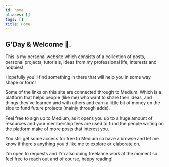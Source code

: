 ```yaml
---
id: home
aliases: []
tags: []
title: Home
---
```


## G'Day & Welcome 👋.
This is my personal website which consists of a collection of posts, personal projects, tutorials, ideas from my
professional life, interests and hobbies! 

Hopefully you'll find something in there that will help you in some way shape or form!
 
Some of the links on this site are connected through to Medium. Which is a platform that helps people (like me) who want to
share their ideas, and things they've learned and with others and earn a little bit of money on the side to fund future projects
(mainly through adds).

Feel free to sign up to Medium, as it opens you up to a huge amount of resources and your membership fees are used to
fund the people writing on the platform make of more posts that interest you.

You still get some access for free to Medium so have a browse and let me know if there's anything you'd
like me to explore or elaborate on. 

I'm open to requests and I'm also doing freelance work at the moment so feel free to reach out and of course, happy reading!
